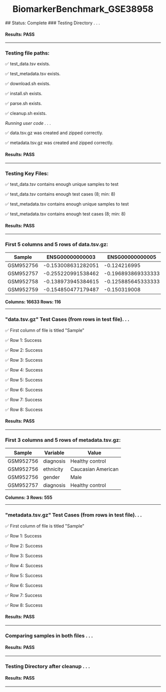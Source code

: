 <h1><center>BiomarkerBenchmark_GSE38958</center></h1>
## Status: Complete
### Testing Directory . . .

#### Results: PASS
---
### Testing file paths:

&#9989;	test_data.tsv exists.

&#9989;	test_metadata.tsv exists.

&#9989;	download.sh exists.

&#9989;	install.sh exists.

&#9989;	parse.sh exists.

&#9989;	cleanup.sh exists.

*Running user code . . .*

&#9989;	data.tsv.gz was created and zipped correctly.

&#9989;	metadata.tsv.gz was created and zipped correctly.

#### Results: PASS
---
### Testing Key Files:

&#9989;	test_data.tsv contains enough unique samples to test

&#9989;	test_data.tsv contains enough test cases (8; min: 8)

&#9989;	test_metadata.tsv contains enough unique samples to test

&#9989;	test_metadata.tsv contains enough test cases (8; min: 8)

#### Results: PASS
---

### First 5 columns and 5 rows of data.tsv.gz:

|	Sample	|	ENSG00000000003	|	ENSG00000000005	|	ENSG00000000419	|	ENSG00000000457	|
|	---	|	---	|	---	|	---	|	---	|
|	GSM952756	|	-0.153008631282051	|	-0.124216995	|	1.15119074828571	|	0.766752514909091	|
|	GSM952757	|	-0.255220991538462	|	-0.196893869333333	|	1.20731371314286	|	0.689753453272727	|
|	GSM952758	|	-0.138973945384615	|	-0.125885645333333	|	1.06519787285714	|	0.725846117454545	|
|	GSM952759	|	-0.154850477179487	|	-0.150319008	|	1.092460158	|	0.762207985272727	|

**Columns: 16633 Rows: 116**

---
### "data.tsv.gz" Test Cases (from rows in test file). . .

&#9989;	First column of file is titled "Sample"

&#9989;	Row 1: Success

&#9989;	Row 2: Success

&#9989;	Row 3: Success

&#9989;	Row 4: Success

&#9989;	Row 5: Success

&#9989;	Row 6: Success

&#9989;	Row 7: Success

&#9989;	Row 8: Success

#### Results: PASS
---
### First 3 columns and 5 rows of metadata.tsv.gz:

|	Sample	|	Variable	|	Value	|
|	---	|	---	|	---	|
|	GSM952756	|	diagnosis	|	Healthy control	|
|	GSM952756	|	ethnicity	|	Caucasian American	|
|	GSM952756	|	gender	|	Male	|
|	GSM952757	|	diagnosis	|	Healthy control	|

**Columns: 3 Rows: 555**

---
### "metadata.tsv.gz" Test Cases (from rows in test file). . .

&#9989;	First column of file is titled "Sample"

&#9989;	Row 1: Success

&#9989;	Row 2: Success

&#9989;	Row 3: Success

&#9989;	Row 4: Success

&#9989;	Row 5: Success

&#9989;	Row 6: Success

&#9989;	Row 7: Success

&#9989;	Row 8: Success

#### Results: PASS
---
### Comparing samples in both files . . .

#### Results: PASS

---
### Testing Directory after cleanup . . .

#### Results: PASS
---
